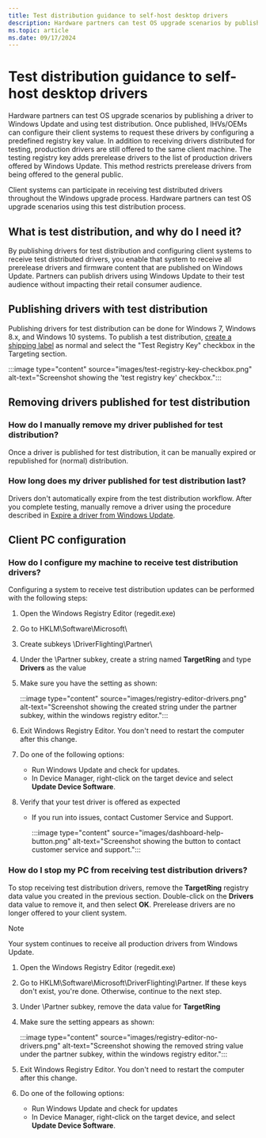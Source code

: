 ```yaml
---
title: Test distribution guidance to self-host desktop drivers
description: Hardware partners can test OS upgrade scenarios by publishing a driver to Windows Update and using test distribution.
ms.topic: article
ms.date: 09/17/2024
---
```


# Test distribution guidance to self-host desktop drivers

Hardware partners can test OS upgrade scenarios by publishing a driver to Windows Update and using test distribution. Once published, IHVs/OEMs can configure their client systems to request these drivers by configuring a predefined registry key value. In addition to receiving drivers distributed for testing, production drivers are still offered to the same client machine. The testing registry key adds prerelease drivers to the list of production drivers offered by Windows Update. This method restricts prerelease drivers from being offered to the general public.

Client systems can participate in receiving test distributed drivers throughout the Windows upgrade process. Hardware partners can test OS upgrade scenarios using this test distribution process.

## What is test distribution, and why do I need it?

By publishing drivers for test distribution and configuring client systems to receive test distributed drivers, you enable that system to receive all prerelease drivers and firmware content that are published on Windows Update. Partners can publish drivers using Windows Update to their test audience without impacting their retail consumer audience.

## Publishing drivers with test distribution

Publishing drivers for test distribution can be done for Windows 7, Windows 8.x, and Windows 10 systems. To publish a test distribution, [create a shipping label](manage-driver-distribution-by-submission.md) as normal and select the "Test Registry Key" checkbox in the Targeting section.

:::image type="content" source="images/test-registry-key-checkbox.png" alt-text="Screenshot showing the 'test registry key' checkbox.":::

## Removing drivers published for test distribution

### How do I manually remove my driver published for test distribution?

Once a driver is published for test distribution, it can be manually expired or republished for (normal) distribution.

### How long does my driver published for test distribution last?

Drivers don't automatically expire from the test distribution workflow. After you complete testing, manually remove a driver using the procedure described in [Expire a driver from Windows Update](expire-a-driver-from-windows-update.md).

## Client PC configuration

### How do I configure my machine to receive test distribution drivers?

Configuring a system to receive test distribution updates can be performed with the following steps:

1. Open the Windows Registry Editor (regedit.exe)
1. Go to HKLM\\Software\\Microsoft\\
1. Create subkeys \\DriverFlighting\\Partner\\
1. Under the \\Partner subkey, create a string named **TargetRing** and type **Drivers** as the value
1. Make sure you have the setting as shown:

    :::image type="content" source="images/registry-editor-drivers.png" alt-text="Screenshot showing the created string under the partner subkey, within the windows registry editor.":::

1. Exit Windows Registry Editor. You don't need to restart the computer after this change.
1. Do one of the following options:
    - Run Windows Update and check for updates.
    - In Device Manager, right-click on the target device and select **Update Device Software**.
1. Verify that your test driver is offered as expected

    - If you run into issues, contact Customer Service and Support.

        :::image type="content" source="images/dashboard-help-button.png" alt-text="Screenshot showing the button to contact customer service and support.":::

### How do I stop my PC from receiving test distribution drivers?

To stop receiving test distribution drivers, remove the **TargetRing** registry data value you created in the previous section. Double-click on the **Drivers** data value to remove it, and then select **OK**. Prerelease drivers are no longer offered to your client system.

> [!NOTE]
> Your system continues to receive all production drivers from Windows Update.

1. Open the Windows Registry Editor (regedit.exe)
1. Go to HKLM\\Software\\Microsoft\\DriverFlighting\\Partner. If these keys don't exist, you're done. Otherwise, continue to the next step.
1. Under \\Partner subkey, remove the data value for **TargetRing**
1. Make sure the setting appears as shown:

    :::image type="content" source="images/registry-editor-no-drivers.png" alt-text="Screenshot showing the removed string value under the partner subkey, within the windows registry editor.":::

1. Exit Windows Registry Editor. You don't need to restart the computer after this change.
1. Do one of the following options:
    - Run Windows Update and check for updates
    - In Device Manager, right-click on the target device, and select **Update Device Software**.
